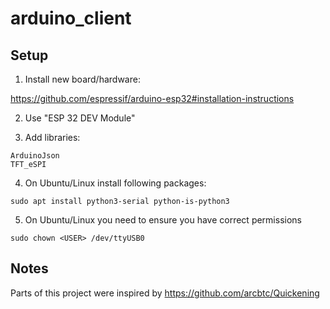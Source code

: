 # arduino_client

## Setup
1. Install new board/hardware:

https://github.com/espressif/arduino-esp32#installation-instructions

2. Use "ESP 32 DEV Module"

3. Add libraries:
```
ArduinoJson
TFT_eSPI
```

4. On Ubuntu/Linux install following packages:
```
sudo apt install python3-serial python-is-python3
```

5. On Ubuntu/Linux you need to ensure you have correct permissions
```
sudo chown <USER> /dev/ttyUSB0
```


## Notes
Parts of this project were inspired by https://github.com/arcbtc/Quickening